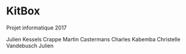 # KitBox
Projet informatique 2017

Julien Kessels
Crappe Martin
Castermans Charles
Kabemba Christelle
Vandebusch Julien
